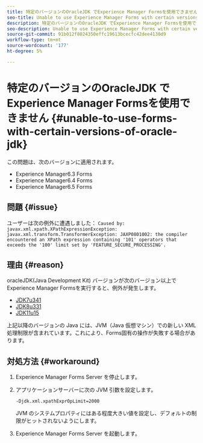 ```yaml
---
title: 特定のバージョンのOracleJDK でExperience Manager Formsを使用できません
seo-title: Unable to use Experience Manager Forms with certain versions of Oracle JDK
description: 特定のバージョンのOracleJDK でExperience Manager Formsを使用できません
seo-description: Unable to use Experience Manager Forms with certain versions of Oracle JDK
source-git-commit: 91b012f8024350effc19613bcecfc42dee4130d9
workflow-type: tm+mt
source-wordcount: '177'
ht-degree: 5%

---
```


# 特定のバージョンのOracleJDK でExperience Manager Formsを使用できません {#unable-to-use-forms-with-certain-versions-of-oracle-jdk}

この問題は、次のバージョンに適用されます。

* Experience Manager6.3 Forms
* Experience Manager6.4 Forms
* Experience Manager6.5 Forms

## 問題 {#issue}

ユーザーは次の例外に遭遇しました：
`Caused by: javax.xml.xpath.XPathExpressionException: javax.xml.transform.TransformerException: JAXP0801002: the compiler encountered an XPath expression containing '101' operators that exceeds the '100' limit set by 'FEATURE_SECURE_PROCESSING'.`

## 理由 {#reason}

oracleJDK(Java Development Kit) バージョンが次のバージョン以上でExperience Manager Formsを実行すると、例外が発生します。

* [JDK7u341](https://www.oracle.com/java/technologies/javase/7u341-relnotes.html)
* [JDK8u331](https://www.oracle.com/java/technologies/javase/8u331-relnotes.html)
* [JDK11u15](https://www.oracle.com/java/technologies/javase/11-0-15-relnotes.html)

上記以降のバージョンの Java には、JVM（Java 仮想マシン）での新しい XML 処理制限が含まれています。これにより、Forms固有の操作が失敗する場合があります。

## 対処方法 {#workaround}

1. Experience Manager Forms Server を停止します。
1. アプリケーションサーバーに次の JVM 引数を設定します。

   `-Djdk.xml.xpathExprOpLimit=2000`

   JVM のシステムプロパティにはある程度大きい値を設定し、デフォルトの制限がヒットされないようにします。

1. Experience Manager Forms Server を起動します。
